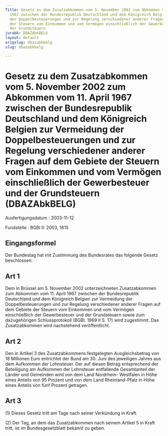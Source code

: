```yaml
---
Title: Gesetz zu dem Zusatzabkommen vom 5. November 2002 zum Abkommen vom 11. April
  1967 zwischen der Bundesrepublik Deutschland und dem Königreich Belgien zur Vermeidung
  der Doppelbesteuerungen und zur Regelung verschiedener anderer Fragen auf dem Gebiete
  der Steuern vom Einkommen und vom Vermögen einschließlich der Gewerbesteuer und
  der Grundsteuern
jurabk: DBAZAbkBELG
layout: default
origslug: dbazabkbelg
slug: dbazabkbelg

---
```


# Gesetz zu dem Zusatzabkommen vom 5. November 2002 zum Abkommen vom 11. April 1967 zwischen der Bundesrepublik Deutschland und dem Königreich Belgien zur Vermeidung der Doppelbesteuerungen und zur Regelung verschiedener anderer Fragen auf dem Gebiete der Steuern vom Einkommen und vom Vermögen einschließlich der Gewerbesteuer und der Grundsteuern (DBAZAbkBELG)

Ausfertigungsdatum
:   2003-11-12

Fundstelle
:   BGBl II: 2003, 1615

## Eingangsformel

Der Bundestag hat mit Zustimmung des Bundesrates das folgende Gesetz
beschlossen:

## Art 1

Dem in Brüssel am 5. November 2002 unterzeichneten Zusatzabkommen zum
Abkommen vom 11. April 1967 zwischen der Bundesrepublik Deutschland
und dem Königreich Belgien zur Vermeidung der Doppelbesteuerungen und
zur Regelung verschiedener anderer Fragen auf dem Gebiete der Steuern
vom Einkommen und vom Vermögen einschließlich der Gewerbesteuer und
der Grundsteuern sowie zum dazugehörigen Schlussprotokoll (BGBl. 1969
II S. 17) wird zugestimmt. Das Zusatzabkommen wird nachstehend
veröffentlicht.

## Art 2

Den in Artikel 3 des Zusatzabkommens festgelegten Ausgleichsbetrag von
18 Millionen Euro entrichtet der Bund am 30. Juni des jeweiligen
Jahres aus dem Aufkommen der Lohnsteuer. Der auf diesen Betrag
entsprechend der Beteiligung am Aufkommen der Lohnsteuer entfallende
Gesamtanteil der Länder und Gemeinden wird von dem Land Nordrhein-
Westfalen in Höhe eines Anteils von 95 Prozent und von dem Land
Rheinland-Pfalz in Höhe eines Anteils von fünf Prozent getragen.

## Art 3

(1) Dieses Gesetz tritt am Tage nach seiner Verkündung in Kraft.

(2) Der Tag, an dem das Zusatzabkommen nach seinem Artikel 5 in Kraft
tritt, ist im Bundesgesetzblatt bekannt zu geben.

